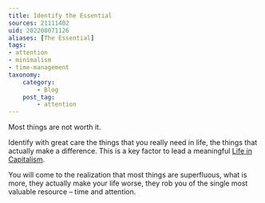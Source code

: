 ```yaml
---
title: Identify the Essential
sources: 21111402
uid: 202208071126
aliases: [The Essential]
tags: 
- attention
- minimalism
- time-management 
taxonomy:
    category:
        - Blog
    post_tag:
        - attention
---
```


Most things are not worth it. 

Identify with great care the things that you really need in life, the things that actually make a difference. This is a key factor to lead a meaningful [Life in Capitalism](./capitalism-and-your-life.md).

You will come to the realization that most things are superfluous, what is more, they actually make your life worse, they rob you of the single most valuable resource – time and attention.